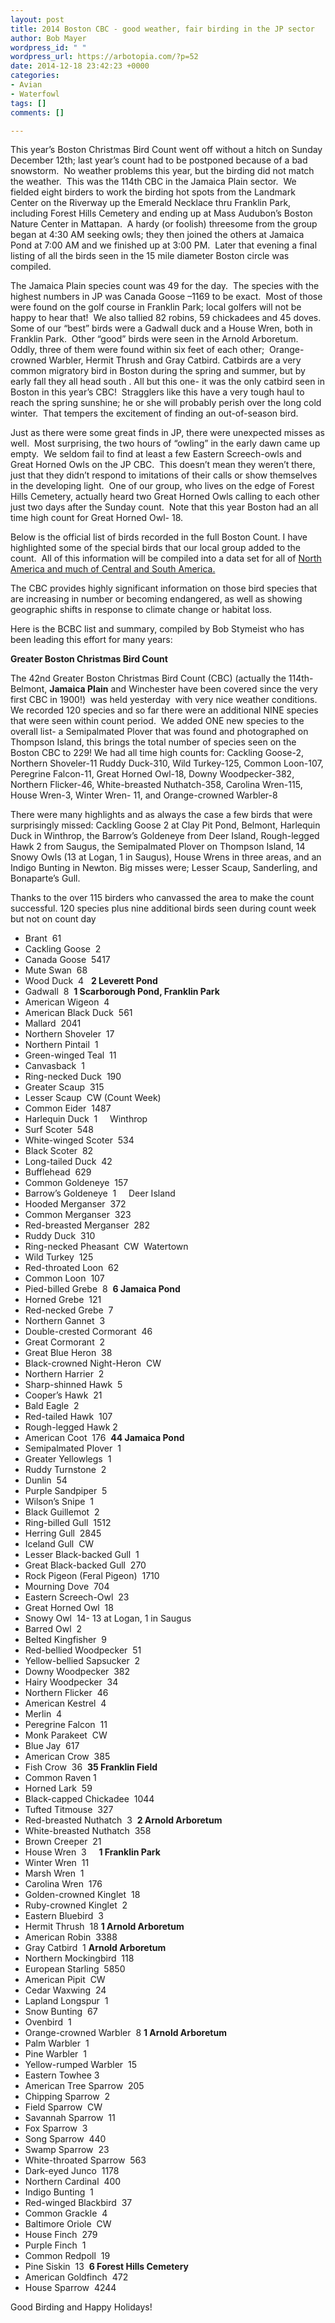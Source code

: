 ```yaml
---
layout: post
title: 2014 Boston CBC - good weather, fair birding in the JP sector
author: Bob Mayer
wordpress_id: " "
wordpress_url: https://arbotopia.com/?p=52
date: 2014-12-18 23:42:23 +0000
categories:
- Avian
- Waterfowl
tags: []
comments: []

---
```

This year’s Boston Christmas Bird Count went off without a hitch on Sunday December 12th; last year’s count had to be postponed because of a bad snowstorm.  No weather problems this year, but the birding did not match the weather.  This was the 114th CBC in the Jamaica Plain sector.  We fielded eight birders to work the birding hot spots from the Landmark Center on the Riverway up the Emerald Necklace thru Franklin Park, including Forest Hills Cemetery and ending up at Mass Audubon’s Boston Nature Center in Mattapan.  A hardy (or foolish) threesome from the group began at 4:30 AM seeking owls; they then joined the others at Jamaica Pond at 7:00 AM and we finished up at 3:00 PM.  Later that evening a final listing of all the birds seen in the 15 mile diameter Boston circle was compiled.

The Jamaica Plain species count was 49 for the day.  The species with the highest numbers in JP was Canada Goose –1169 to be exact.  Most of those were found on the golf course in Franklin Park; local golfers will not be happy to hear that!  We also tallied 82 robins, 59 chickadees and 45 doves.  Some of our “best” birds were a Gadwall duck and a House Wren, both in Franklin Park.  Other “good” birds were seen in the Arnold Arboretum.  Oddly, three of them were found within six feet of each other;  Orange-crowned Warbler, Hermit Thrush and Gray Catbird. Catbirds are a very common migratory bird in Boston during the spring and summer, but by early fall they all head south . All but this one- it was the only catbird seen in Boston in this year’s CBC!  Stragglers like this have a very tough haul to reach the spring sunshine; he or she will probably perish over the long cold winter.  That tempers the excitement of finding an out-of-season bird.

Just as there were some great finds in JP, there were unexpected misses as well.  Most surprising, the two hours of “owling” in the early dawn came up empty.  We seldom fail to find at least a few Eastern Screech-owls and Great Horned Owls on the JP CBC.  This doesn’t mean they weren’t there, just that they didn’t respond to imitations of their calls or show themselves in the developing light.  One of our group, who lives on the edge of Forest Hills Cemetery, actually heard two Great Horned Owls calling to each other just two days after the Sunday count.  Note that this year Boston had an all time high count for Great Horned Owl- 18.

Below is the official list of birds recorded in the full Boston Count. I have highlighted some of the special birds that our local group added to the count.  All of this information will be compiled into a data set for all of [North America and much of Central and South America.](http://birds.audubon.org/american-birds-annual-summary-christmas-bird-count)

The CBC provides highly significant information on those bird species that are increasing in number or becoming endangered, as well as showing geographic shifts in response to climate change or habitat loss.

Here is the BCBC list and summary, compiled by Bob Stymeist who has been leading this effort for many years:

**Greater Boston Christmas Bird Count**

The 42nd Greater Boston Christmas Bird Count (CBC) (actually the 114th- Belmont, **Jamaica Plain** and Winchester have been covered since the very first CBC in 1900!)  was held yesterday  with very nice weather conditions. We recorded 120 species and so far there were an additional NINE species that were seen within count period.  We added ONE new species to the overall list- a Semipalmated Plover that was found and photographed on Thompson Island, this brings the total number of species seen on the Boston CBC to 229!
We had all time high counts for: Cackling Goose-2, Northern Shoveler-11 Ruddy Duck-310, Wild Turkey-125, Common Loon-107, Peregrine Falcon-11, Great Horned Owl-18, Downy Woodpecker-382, Northern Flicker-46, White-breasted Nuthatch-358, Carolina Wren-115, House Wren-3, Winter Wren- 11, and Orange-crowned Warbler-8

There were many highlights and as always the case a few birds that were surprisingly missed: Cackling Goose 2 at Clay Pit Pond, Belmont, Harlequin Duck in Winthrop, the Barrow’s Goldeneye from Deer Island, Rough-legged Hawk 2 from Saugus, the Semipalmated Plover on Thompson Island, 14 Snowy Owls (13 at Logan, 1 in Saugus), House Wrens in three areas, and an Indigo Bunting in Newton. Big misses were; Lesser Scaup, Sanderling, and Bonaparte’s Gull.

Thanks to the over 115 birders who canvassed the area to make the count successful. 120 species plus nine additional birds seen during count week but not on count day

* Brant  61
* Cackling Goose  2
* Canada Goose  5417
* Mute Swan  68
* Wood Duck  4   **2 Leverett Pond**
* Gadwall  8  **1 Scarborough Pond, Franklin Park**
* American Wigeon  4
* American Black Duck  561
* Mallard  2041
* Northern Shoveler  17
* Northern Pintail  1
* Green-winged Teal  11
* Canvasback  1
* Ring-necked Duck  190
* Greater Scaup  315
* Lesser Scaup  CW (Count Week)
* Common Eider  1487
* Harlequin Duck  1     Winthrop
* Surf Scoter  548
* White-winged Scoter  534
* Black Scoter  82
* Long-tailed Duck  42
* Bufflehead  629
* Common Goldeneye  157
* Barrow’s Goldeneye  1     Deer Island
* Hooded Merganser  372
* Common Merganser  323
* Red-breasted Merganser  282
* Ruddy Duck  310
* Ring-necked Pheasant  CW  Watertown
* Wild Turkey  125
* Red-throated Loon  62
* Common Loon  107
* Pied-billed Grebe  8  **6 Jamaica Pond**
* Horned Grebe  121
* Red-necked Grebe  7
* Northern Gannet  3
* Double-crested Cormorant  46
* Great Cormorant  2
* Great Blue Heron  38
* Black-crowned Night-Heron  CW
* Northern Harrier  2
* Sharp-shinned Hawk  5
* Cooper’s Hawk  21
* Bald Eagle  2
* Red-tailed Hawk  107
* Rough-legged Hawk 2
* American Coot  176  **44 Jamaica Pond**
* Semipalmated Plover  1
* Greater Yellowlegs  1
* Ruddy Turnstone  2
* Dunlin  54
* Purple Sandpiper  5
* Wilson’s Snipe  1
* Black Guillemot  2
* Ring-billed Gull  1512
* Herring Gull  2845
* Iceland Gull  CW
* Lesser Black-backed Gull  1
* Great Black-backed Gull  270
* Rock Pigeon (Feral Pigeon)  1710
* Mourning Dove  704
* Eastern Screech-Owl  23
* Great Horned Owl  18
* Snowy Owl  14- 13 at Logan, 1 in Saugus
* Barred Owl  2
* Belted Kingfisher  9
* Red-bellied Woodpecker  51
* Yellow-bellied Sapsucker  2
* Downy Woodpecker  382
* Hairy Woodpecker  34
* Northern Flicker  46
* American Kestrel  4
* Merlin  4
* Peregrine Falcon  11
* Monk Parakeet  CW
* Blue Jay  617
* American Crow  385
* Fish Crow  36  **35 Franklin Field**
* Common Raven 1
* Horned Lark  59
* Black-capped Chickadee  1044
* Tufted Titmouse  327
* Red-breasted Nuthatch  3  **2 Arnold Arboretum**
* White-breasted Nuthatch  358
* Brown Creeper  21
* House Wren  3     **1 Franklin Park**
* Winter Wren  11
* Marsh Wren  1
* Carolina Wren  176
* Golden-crowned Kinglet  18
* Ruby-crowned Kinglet  2
* Eastern Bluebird  3
* Hermit Thrush  18 **1 Arnold Arboretum**
* American Robin  3388
* Gray Catbird  1 **Arnold Arboretum**
* Northern Mockingbird  118
* European Starling  5850
* American Pipit  CW
* Cedar Waxwing  24
* Lapland Longspur  1
* Snow Bunting  67
* Ovenbird  1
* Orange-crowned Warbler  8 **1 Arnold Arboretum**
* Palm Warbler  1
* Pine Warbler  1
* Yellow-rumped Warbler  15
* Eastern Towhee 3
* American Tree Sparrow  205
* Chipping Sparrow  2
* Field Sparrow  CW
* Savannah Sparrow  11
* Fox Sparrow  3
* Song Sparrow  440
* Swamp Sparrow  23
* White-throated Sparrow  563
* Dark-eyed Junco  1178
* Northern Cardinal  400
* Indigo Bunting  1
* Red-winged Blackbird  37
* Common Grackle  4
* Baltimore Oriole  CW
* House Finch  279
* Purple Finch  1
* Common Redpoll  19
* Pine Siskin  13  **6 Forest Hills Cemetery**
* American Goldfinch  472
* House Sparrow  4244

Good Birding and Happy Holidays!
